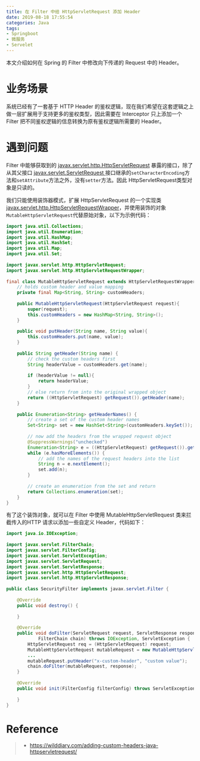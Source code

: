 ```yaml
---
title: 在 Filter 中给 HttpServletRequest 添加 Header
date: 2019-08-18 17:55:54
categories: Java
tags: 
- Springboot
- 微服务
- Servelet
---
```


本文介绍如何在 Spring 的 Filter 中修改向下传递的 Request 中的 Header。

<!-- more -->

# 业务场景

系统已经有了一套基于 HTTP Header 的鉴权逻辑，现在我们希望在这套逻辑之上做一层扩展用于支持更多的鉴权类型，因此需要在 Interceptor 只上添加一个 Filter 把不同鉴权逻辑的信息转换为原有鉴权逻辑所需要的 Header。

# 遇到问题

Filter 中能够获取到的 [javax.servlet.http.HttpServletRequest](<https://docs.oracle.com/javaee/6/api/javax/servlet/http/HttpServletRequest.html>) 暴露的接口，除了从其父接口 [javax.servlet.ServletRequest ](<https://docs.oracle.com/javaee/6/api/javax/servlet/ServletRequest.html>) 接口继承的`setCharacterEncoding`方法和`setAttribute`方法之外，没有`setter`方法。因此 HttpServletRequest类型对象是只读的。

我们只能使用装饰器模式，扩展 HttpServletRequest 的一个实现类 [javax.servlet.http.HttpServletRequestWrapper](<https://docs.oracle.com/javaee/6/api/javax/servlet/http/HttpServletRequestWrapper.html>)，并使用装饰的对象`MutableHttpServletRequest`代替原始对象，以下为示例代码：

```java
import java.util.Collections;
import java.util.Enumeration;
import java.util.HashMap;
import java.util.HashSet;
import java.util.Map;
import java.util.Set;
 
import javax.servlet.http.HttpServletRequest;
import javax.servlet.http.HttpServletRequestWrapper;
 
final class MutableHttpServletRequest extends HttpServletRequestWrapper {
    // holds custom header and value mapping
    private final Map<String, String> customHeaders;
 
    public MutableHttpServletRequest(HttpServletRequest request){
        super(request);
        this.customHeaders = new HashMap<String, String>();
    }
    
    public void putHeader(String name, String value){
        this.customHeaders.put(name, value);
    }
 
    public String getHeader(String name) {
        // check the custom headers first
        String headerValue = customHeaders.get(name);
        
        if (headerValue != null){
            return headerValue;
        }
        // else return from into the original wrapped object
        return ((HttpServletRequest) getRequest()).getHeader(name);
    }
 
    public Enumeration<String> getHeaderNames() {
        // create a set of the custom header names
        Set<String> set = new HashSet<String>(customHeaders.keySet());
        
        // now add the headers from the wrapped request object
        @SuppressWarnings("unchecked")
        Enumeration<String> e = ((HttpServletRequest) getRequest()).getHeaderNames();
        while (e.hasMoreElements()) {
            // add the names of the request headers into the list
            String n = e.nextElement();
            set.add(n);
        }
 
        // create an enumeration from the set and return
        return Collections.enumeration(set);
    }
}
```

有了这个装饰对象，就可以在 Filter 中使用 MutableHttpServletRequest 类来拦截传入的HTTP 请求以添加一些自定义 Header，代码如下：

```java
import java.io.IOException;
 
import javax.servlet.FilterChain;
import javax.servlet.FilterConfig;
import javax.servlet.ServletException;
import javax.servlet.ServletRequest;
import javax.servlet.ServletResponse;
import javax.servlet.http.HttpServletRequest;
import javax.servlet.http.HttpServletResponse;
 
public class SecurityFilter implements javax.servlet.Filter {
 
    @Override
    public void destroy() {
        
    }
 
    @Override
    public void doFilter(ServletRequest request, ServletResponse response,
            FilterChain chain) throws IOException, ServletException {
        HttpServletRequest req = (HttpServletRequest) request;
        MutableHttpServletRequest mutableRequest = new MutableHttpServletRequest(req);
        ...
        mutableRequest.putHeader("x-custom-header", "custom value");
        chain.doFilter(mutableRequest, response);
    }
 
    @Override
    public void init(FilterConfig filterConfig) throws ServletException {
        
    }
}
```

# Reference

> * <https://wilddiary.com/adding-custom-headers-java-httpservletrequest/>